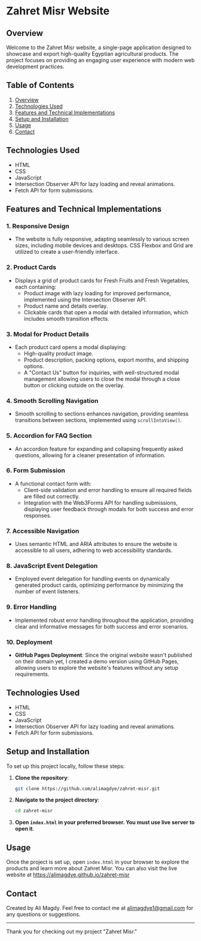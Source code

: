 # Zahret Misr Website

## Overview

Welcome to the Zahret Misr website, a single-page application designed to showcase and export high-quality Egyptian agricultural products. The project focuses on providing an engaging user experience with modern web development practices.

## Table of Contents

1. [Overview](#Overview)
2. [Technologies Used](#technologies-used)
3. [Features and Technical Implementations](#Features-and-Technical-Implementations)
5. [Setup and Installation](#setup-and-installation)
6. [Usage](#usage)
7. [Contact](#contact)

## Technologies Used
- HTML
- CSS
- JavaScript
- Intersection Observer API for lazy loading and reveal animations.
- Fetch API for form submissions.

## Features and Technical Implementations

### 1. Responsive Design
- The website is fully responsive, adapting seamlessly to various screen sizes, including mobile devices and desktops. CSS Flexbox and Grid are utilized to create a user-friendly interface.

### 2. Product Cards
- Displays a grid of product cards for Fresh Fruits and Fresh Vegetables, each containing:
  - Product image with lazy loading for improved performance, implemented using the Intersection Observer API.
  - Product name and details overlay.
  - Clickable cards that open a modal with detailed information, which includes smooth transition effects.

### 3. Modal for Product Details
- Each product card opens a modal displaying:
  - High-quality product image.
  - Product description, packing options, export months, and shipping options.
  - A "Contact Us" button for inquiries, with well-structured modal management allowing users to close the modal through a close button or clicking outside on the overlay.

### 4. Smooth Scrolling Navigation
- Smooth scrolling to sections enhances navigation, providing seamless transitions between sections, implemented using `scrollIntoView()`.

### 5. Accordion for FAQ Section
- An accordion feature for expanding and collapsing frequently asked questions, allowing for a cleaner presentation of information.

### 6. Form Submission
- A functional contact form with:
  - Client-side validation and error handling to ensure all required fields are filled out correctly.
  - Integration with the Web3Forms API for handling submissions, displaying user feedback through modals for both success and error responses.

### 7. Accessible Navigation
- Uses semantic HTML and ARIA attributes to ensure the website is accessible to all users, adhering to web accessibility standards.

### 8. JavaScript Event Delegation
- Employed event delegation for handling events on dynamically generated product cards, optimizing performance by minimizing the number of event listeners.

### 9. Error Handling
- Implemented robust error handling throughout the application, providing clear and informative messages for both success and error scenarios.

### 10. Deployment
- **GitHub Pages Deployment**: Since the original website wasn't published on their domain yet, I created a demo version using GitHub Pages, allowing users to explore the website's features without any setup requirements.


## Technologies Used
- HTML
- CSS
- JavaScript
- Intersection Observer API for lazy loading and reveal animations.
- Fetch API for form submissions.

## Setup and Installation

To set up this project locally, follow these steps:

1. **Clone the repository**:
    ```bash
    git clone https://github.com/alimagdye/zahret-misr.git
    ```
2. **Navigate to the project directory**:
    ```bash
    cd zahret-misr
    ```
3. **Open `index.html` in your preferred browser. You must use live server to open it**.

## Usage

Once the project is set up, open `index.html` in your browser to explore the products and learn more about Zahret Misr. You can also visit the live website at https://alimagdye.github.io/zahret-misr

## Contact

Created by Ali Magdy. Feel free to contact me at alimagdye1@gmail.com for any questions or suggestions.

---

Thank you for checking out my project "Zahret Misr."
